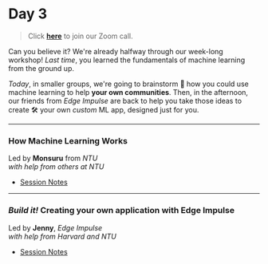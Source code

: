 # Day 3

>Click **[here](https://www.google.com)** to join our Zoom call.

Can you believe it?  We're already halfway through our week-long workshop!  *Last time*, you learned the fundamentals of machine learning from the ground up.  

*Today*, in smaller groups, we're going to brainstorm 🤔 how you could use machine learning to help **your own communities**.  Then, in the afternoon, our friends from *Edge Impulse* are back to help you take those ideas to create 🛠 your own *custom* ML app, designed just for you.

***

### How Machine Learning Works
<div class="message">
Led by <b>Monsuru</b> from <i>NTU</i><br>
<i>with help from others at NTU</i>
</div>

* [Session Notes](community)

***

### *Build it!* Creating your own application with Edge Impulse
<div class="message">
Led by <b>Jenny</b>, <i>Edge Impulse</i><br>
<i>with help from Harvard and NTU</i>
</div>

* [Session Notes](impulse)